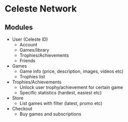 # Celeste Network

## Modules

- User (Celeste ID)
  - Account
  - Games/library
  - Trophies/Achievements
  - Friends
- Games
  - Game info (price, description, images, videos etc)
  - Trophies list
- Trophies/Achievements
  - Unlock user trophy/achievement for certain game
  - Specific statistics (hardest, easiest etc)
- Store
  - List games with filter (latest, promo etc)
- Checkout
  - Buy games and subscriptions
